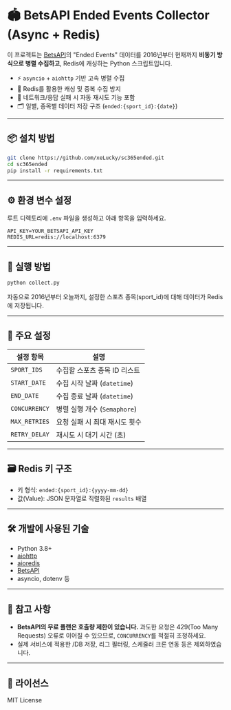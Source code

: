# 🏟️ BetsAPI Ended Events Collector (Async + Redis)

이 프로젝트는 [BetsAPI](https://betsapi.com/)의 "Ended Events" 데이터를 2016년부터 현재까지 **비동기 방식으로 병렬 수집하고**, Redis에 캐싱하는 Python 스크립트입니다.

- ⚡ `asyncio` + `aiohttp` 기반 고속 병렬 수집
- 🧠 Redis를 활용한 캐싱 및 중복 수집 방지
- 🔁 네트워크/응답 실패 시 자동 재시도 기능 포함
- 🗂️ 일별, 종목별 데이터 저장 구조 (`ended:{sport_id}:{date}`)

---

## 📦 설치 방법

```bash
git clone https://github.com/xeLucky/sc365ended.git
cd sc365ended
pip install -r requirements.txt
```

---

## ⚙️ 환경 변수 설정

루트 디렉토리에 `.env` 파일을 생성하고 아래 항목을 입력하세요.

```env
API_KEY=YOUR_BETSAPI_API_KEY
REDIS_URL=redis://localhost:6379
```

---

## 🚀 실행 방법

```bash
python collect.py
```

자동으로 2016년부터 오늘까지, 설정한 스포츠 종목(sport_id)에 대해 데이터가 Redis에 저장됩니다.

---

## 🧰 주요 설정

| 설정 항목         | 설명                              |
|------------------|-----------------------------------|
| `SPORT_IDS`       | 수집할 스포츠 종목 ID 리스트       |
| `START_DATE`      | 수집 시작 날짜 (`datetime`)        |
| `END_DATE`        | 수집 종료 날짜 (`datetime`)        |
| `CONCURRENCY`     | 병렬 실행 개수 (`Semaphore`)       |
| `MAX_RETRIES`     | 요청 실패 시 최대 재시도 횟수       |
| `RETRY_DELAY`     | 재시도 시 대기 시간 (초)           |

---

## 🗃️ Redis 키 구조

- 키 형식: `ended:{sport_id}:{yyyy-mm-dd}`
- 값(Value): JSON 문자열로 직렬화된 `results` 배열

---

## 🛠 개발에 사용된 기술

- Python 3.8+
- [aiohttp](https://docs.aiohttp.org/)
- [aioredis](https://github.com/aio-libs/aioredis)
- [BetsAPI](https://betsapi.com/)
- asyncio, dotenv 등

---

## 📌 참고 사항

- **BetsAPI의 무료 플랜은 호출량 제한이 있습니다.** 과도한 요청은 429(Too Many Requests) 오류로 이어질 수 있으므로, `CONCURRENCY`를 적절히 조정하세요.
- 실제 서비스에 적용한 /DB 저장, 리그 필터링, 스케줄러 크론 연동 등은 제외하였습니다.

---

## 📄 라이선스

MIT License
